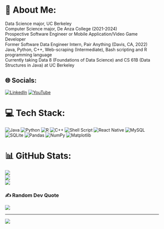# 💫 About Me:
Data Science major, UC Berkeley<br>Computer Science major, De Anza College (2021-2024)<br>Prospective Software Engineer or Mobile Application/Video Game Developer<br>Former Software Data Engineer Intern, Pair Anything (Davis, CA, 2022)<br>Java, Python, C++, Web-scraping (Intermediate), Bash scripting and R programming language<br>Currently taking Data 8 (Foundations of Data Science) and CS 61B (Data Structures in Java) at UC Berkeley


## 🌐 Socials:
[![LinkedIn](https://img.shields.io/badge/LinkedIn-%230077B5.svg?logo=linkedin&logoColor=white)](https://linkedin.com/in/https://www.linkedin.com/in/colin-ryan-rondon-666ab8212/) [![YouTube](https://img.shields.io/badge/YouTube-%23FF0000.svg?logo=YouTube&logoColor=white)](https://youtube.com/@https://www.youtube.com/channel/UCbmEKgXeEJF4rLPCqFfsS3g) 

# 💻 Tech Stack:
![Java](https://img.shields.io/badge/java-%23ED8B00.svg?style=for-the-badge&logo=openjdk&logoColor=white) ![Python](https://img.shields.io/badge/python-3670A0?style=for-the-badge&logo=python&logoColor=ffdd54) ![R](https://img.shields.io/badge/r-%23276DC3.svg?style=for-the-badge&logo=r&logoColor=white) ![C++](https://img.shields.io/badge/c++-%2300599C.svg?style=for-the-badge&logo=c%2B%2B&logoColor=white) ![Shell Script](https://img.shields.io/badge/shell_script-%23121011.svg?style=for-the-badge&logo=gnu-bash&logoColor=white) ![React Native](https://img.shields.io/badge/react_native-%2320232a.svg?style=for-the-badge&logo=react&logoColor=%2361DAFB) ![MySQL](https://img.shields.io/badge/mysql-%2300000f.svg?style=for-the-badge&logo=mysql&logoColor=white) ![SQLite](https://img.shields.io/badge/sqlite-%2307405e.svg?style=for-the-badge&logo=sqlite&logoColor=white) ![Pandas](https://img.shields.io/badge/pandas-%23150458.svg?style=for-the-badge&logo=pandas&logoColor=white) ![NumPy](https://img.shields.io/badge/numpy-%23013243.svg?style=for-the-badge&logo=numpy&logoColor=white) ![Matplotlib](https://img.shields.io/badge/Matplotlib-%23ffffff.svg?style=for-the-badge&logo=Matplotlib&logoColor=black)
# 📊 GitHub Stats:
![](https://github-readme-stats.vercel.app/api?username=BeastBrook888&theme=dark&hide_border=true&include_all_commits=true&count_private=false)<br/>
![](https://github-readme-streak-stats.herokuapp.com/?user=BeastBrook888&theme=dark&hide_border=true)<br/>
![](https://github-readme-stats.vercel.app/api/top-langs/?username=BeastBrook888&theme=dark&hide_border=true&include_all_commits=true&count_private=false&layout=compact)

### ✍️ Random Dev Quote
![](https://quotes-github-readme.vercel.app/api?type=horizontal&theme=radical)

---
[![](https://visitcount.itsvg.in/api?id=BeastBrook888&icon=0&color=0)](https://visitcount.itsvg.in)

<!-- Proudly created with GPRM ( https://gprm.itsvg.in ) -->
